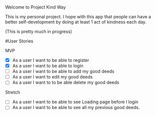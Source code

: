 Welcome to Project Kind Way 

This is my personal project. I hope with this app that people can have a better self-development by doing at least 1 act of kindness each day. 

(This is pretty much in progress)

#User Stories 

MVP 
- [x] As a user I want to be able to register 
- [x] As a user I want to be able to login
- [ ] As a user I want to be able to add my good deeds 
- [ ] As a user I want to edit my good deeds 
- [ ] As a user I want to to be able delete my good deeds

Stretch 
- [ ] As a user I want to be able to see Loading page before I login 
- [ ] As a user I want to be able to see all my previous good deeds.
